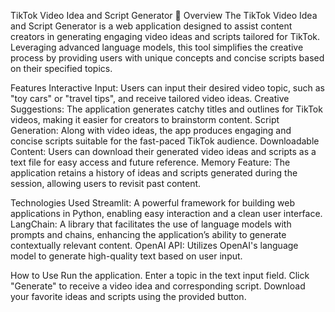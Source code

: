 TikTok Video Idea and Script Generator
🎥 Overview
The TikTok Video Idea and Script Generator is a web application designed to assist content creators in generating engaging video ideas and scripts tailored for TikTok. Leveraging advanced language models, this tool simplifies the creative process by providing users with unique concepts and concise scripts based on their specified topics.

Features
Interactive Input: Users can input their desired video topic, such as "toy cars" or "travel tips", and receive tailored video ideas.
Creative Suggestions: The application generates catchy titles and outlines for TikTok videos, making it easier for creators to brainstorm content.
Script Generation: Along with video ideas, the app produces engaging and concise scripts suitable for the fast-paced TikTok audience.
Downloadable Content: Users can download their generated video ideas and scripts as a text file for easy access and future reference.
Memory Feature: The application retains a history of ideas and scripts generated during the session, allowing users to revisit past content.


Technologies Used
Streamlit: A powerful framework for building web applications in Python, enabling easy interaction and a clean user interface.
LangChain: A library that facilitates the use of language models with prompts and chains, enhancing the application’s ability to generate contextually relevant content.
OpenAI API: Utilizes OpenAI's language model to generate high-quality text based on user input.


How to Use
Run the application.
Enter a topic in the text input field.
Click "Generate" to receive a video idea and corresponding script.
Download your favorite ideas and scripts using the provided button.
